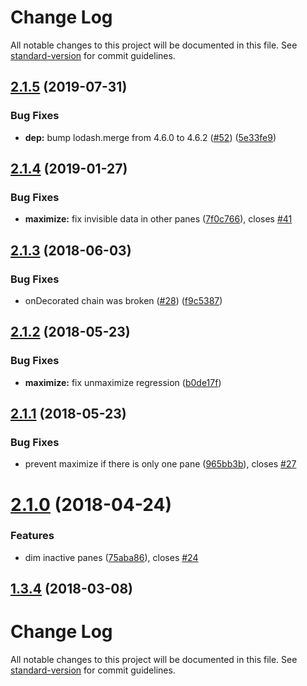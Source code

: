 # Change Log

All notable changes to this project will be documented in this file. See [standard-version](https://github.com/conventional-changelog/standard-version) for commit guidelines.

<a name="2.1.5"></a>
## [2.1.5](https://github.com/chabou/hyper-pane/compare/v2.1.4...v2.1.5) (2019-07-31)


### Bug Fixes

* **dep:** bump lodash.merge from 4.6.0 to 4.6.2 ([#52](https://github.com/chabou/hyper-pane/issues/52)) ([5e33fe9](https://github.com/chabou/hyper-pane/commit/5e33fe9))



<a name="2.1.4"></a>
## [2.1.4](https://github.com/chabou/hyper-pane/compare/v2.1.3...v2.1.4) (2019-01-27)


### Bug Fixes

* **maximize:** fix invisible data in other panes ([7f0c766](https://github.com/chabou/hyper-pane/commit/7f0c766)), closes [#41](https://github.com/chabou/hyper-pane/issues/41)



<a name="2.1.3"></a>
## [2.1.3](https://github.com/chabou/hyper-pane/compare/v2.1.2...v2.1.3) (2018-06-03)


### Bug Fixes

* onDecorated chain was broken ([#28](https://github.com/chabou/hyper-pane/issues/28)) ([f9c5387](https://github.com/chabou/hyper-pane/commit/f9c5387))



<a name="2.1.2"></a>
## [2.1.2](https://github.com/chabou/hyper-pane/compare/v2.1.1...v2.1.2) (2018-05-23)


### Bug Fixes

* **maximize:** fix unmaximize regression ([b0de17f](https://github.com/chabou/hyper-pane/commit/b0de17f))



<a name="2.1.1"></a>
## [2.1.1](https://github.com/chabou/hyper-pane/compare/v2.1.0...v2.1.1) (2018-05-23)


### Bug Fixes

* prevent maximize if there is only one pane ([965bb3b](https://github.com/chabou/hyper-pane/commit/965bb3b)), closes [#27](https://github.com/chabou/hyper-pane/issues/27)



<a name="2.1.0"></a>
# [2.1.0](https://github.com/chabou/hyper-pane/compare/v2.0.0...v2.1.0) (2018-04-24)


### Features

* dim inactive panes ([75aba86](https://github.com/chabou/hyper-pane/commit/75aba86)), closes [#24](https://github.com/chabou/hyper-pane/issues/24)



<a name="1.3.4"></a>
## [1.3.4](https://github.com/chabou/hyper-pane/compare/v1.3.3...v1.3.4) (2018-03-08)



# Change Log

All notable changes to this project will be documented in this file. See [standard-version](https://github.com/conventional-changelog/standard-version) for commit guidelines.
